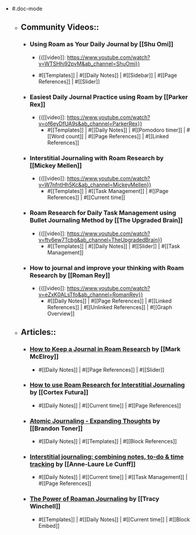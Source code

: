 - #.doc-mode
    - ## Community Videos::
        - ### Using Roam as Your Daily Journal by [[Shu Omi]]
            - {{[[video]]: https://www.youtube.com/watch?v=WTSHhj92pvM&ab_channel=ShuOmi}}

            - #[[Templates]] | #[[Daily Notes]] | #[[Sidebar]] | #[[Page References]] | #[[Slider]]
        - ### Easiest Daily Journal Practice using Roam by [[Parker Rex]]
            - {{[[video]]: https://www.youtube.com/watch?v=of6eyDfUA9s&ab_channel=ParkerRex}}
                - #[[Templates]] | #[[Daily Notes]] | #[[Pomodoro timer]] | #[[Word count]] | #[[Page References]] | #[[Linked References]]
        - ### Interstitial Journaling with Roam Research by [[Mickey Mellen]]
            - {{[[video]]: https://www.youtube.com/watch?v=W7nfntHh5Kc&ab_channel=MickeyMellen}}
                - #[[Templates]] | #[[Task Management]] | #[[Page References]] | #[[Current time]]
        - ### Roam Research for Daily Task Management using Bullet Journaling Method by [[The Upgraded Brain]]
            - {{[[video]]: https://www.youtube.com/watch?v=ftv6ew7Tcbg&ab_channel=TheUpgradedBrain}}
                - #[[Templates]] | #[[Daily Notes]] | #[[Slider]] | #[[Task Management]]
        - ### How to journal and improve your thinking with Roam Research by [[Roman Rey]]
            - {{[[video]]: https://www.youtube.com/watch?v=eZxK0ALsTfo&ab_channel=RomanRey}}
                - #[[Daily Notes]] | #[[Page References]] | #[[Linked References]] | #[[Unlinked References]] | #[[Graph Overview]]
    - ## Articles::
        - ### [How to Keep a Journal in Roam Research](https://markmcelroy.com/how-to-keep-a-journal-in-roam-research/) by [[Mark McElroy]]
            - #[[Daily Notes]] | #[[Page References]] | #[[Slider]]
        - ### [How to use Roam Research for Interstitial Journaling](https://www.cortexfutura.com/interstitial-journaling-roam-research/) by [[Cortex Futura]]
            - #[[Daily Notes]] | #[[Current time]] | #[[Page References]]
        - ### [Atomic Journaling - Expanding Thoughts](https://brandontoner.substack.com/p/atomic-journaling) by [[Brandon Toner]]
            - #[[Daily Notes]] | #[[Templates]] | #[[Block References]]
        - ### [Interstitial journaling: combining notes, to-do & time tracking](https://nesslabs.com/interstitial-journaling) by [[Anne-Laure Le Cunff]]
            - #[[Daily Notes]] | #[[Current time]] | #[[Task Management]] | #[[Page References]]
        - ### [The Power of Roaman Journaling](https://www.roambrain.com/the-power-of-roaman-journaling/) by [[Tracy Winchell]]
            - #[[Templates]] | #[[Daily Notes]] | #[[Current time]] | #[[Block Embed]]
